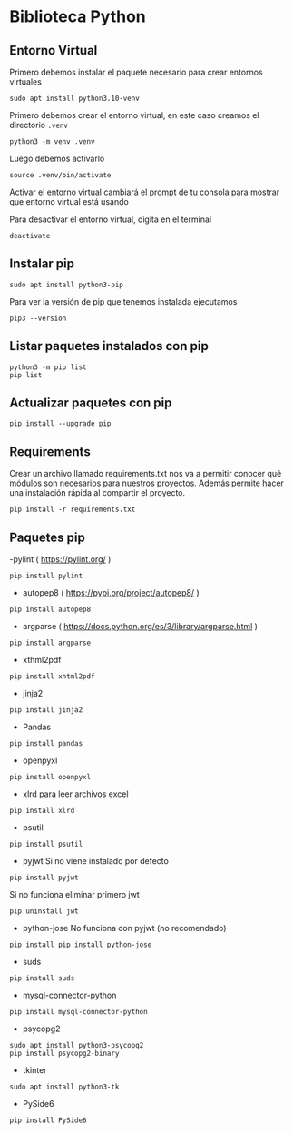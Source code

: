 # Biblioteca Python



## Entorno Virtual
Primero debemos instalar el paquete necesario para crear entornos virtuales
```
sudo apt install python3.10-venv
```

Primero debemos crear el entorno virtual, en este caso creamos el directorio ```.venv```
```
python3 -m venv .venv
```

Luego debemos activarlo
```
source .venv/bin/activate
```

Activar el entorno virtual cambiará el prompt de tu consola para mostrar que entorno virtual está usando

Para desactivar el entorno virtual, digita en el terminal
```
deactivate
```

## Instalar pip
```
sudo apt install python3-pip
```

Para ver la versión de pip que tenemos instalada ejecutamos
```
pip3 --version
```

## Listar paquetes instalados con pip
```
python3 -m pip list
pip list
```

## Actualizar paquetes con pip
```
pip install --upgrade pip
```

## Requirements
Crear un archivo llamado requirements.txt nos va a permitir conocer qué módulos son necesarios para nuestros proyectos.
Además permite hacer una instalación rápida al compartir el proyecto.
```
pip install -r requirements.txt
```

## Paquetes pip

-pylint ( https://pylint.org/ )
```
pip install pylint
```

- autopep8 ( https://pypi.org/project/autopep8/ )
```
pip install autopep8
```

- argparse ( https://docs.python.org/es/3/library/argparse.html )
```
pip install argparse
```

- xthml2pdf
```
pip install xhtml2pdf
```

- jinja2
```
pip install jinja2
```

- Pandas
```
pip install pandas
```

- openpyxl

```
pip install openpyxl
```

- xlrd para leer archivos excel
```
pip install xlrd
```

- psutil
```
pip install psutil
```

- pyjwt
Si no viene instalado por defecto
```
pip install pyjwt

```
Si no funciona eliminar primero jwt
```
pip uninstall jwt

```

- python-jose
No funciona con pyjwt (no recomendado)
```
pip install pip install python-jose
```
- suds
```
pip install suds
```

- mysql-connector-python
```
pip install mysql-connector-python
```

- psycopg2
```
sudo apt install python3-psycopg2
pip install psycopg2-binary
```

- tkinter
```
sudo apt install python3-tk
```

- PySide6
```
pip install PySide6
```